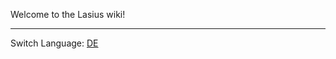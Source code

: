 Welcome to the Lasius wiki!
***
Switch Language: [DE](https://github.com/tegonal/Lasius/wiki/DE:Home)
